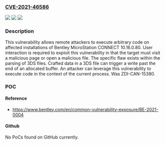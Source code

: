 ### [CVE-2021-46586](https://cve.mitre.org/cgi-bin/cvename.cgi?name=CVE-2021-46586)
![](https://img.shields.io/static/v1?label=Product&message=MicroStation%20CONNECT&color=blue)
![](https://img.shields.io/static/v1?label=Version&message=n%2Fa&color=blue)
![](https://img.shields.io/static/v1?label=Vulnerability&message=CWE-787%3A%20Out-of-bounds%20Write&color=brighgreen)

### Description

This vulnerability allows remote attackers to execute arbitrary code on affected installations of Bentley MicroStation CONNECT 10.16.0.80. User interaction is required to exploit this vulnerability in that the target must visit a malicious page or open a malicious file. The specific flaw exists within the parsing of 3DS files. Crafted data in a 3DS file can trigger a write past the end of an allocated buffer. An attacker can leverage this vulnerability to execute code in the context of the current process. Was ZDI-CAN-15380.

### POC

#### Reference
- https://www.bentley.com/en/common-vulnerability-exposure/BE-2021-0004

#### Github
No PoCs found on GitHub currently.


